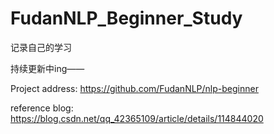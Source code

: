 # FudanNLP_Beginner_Study

记录自己的学习

持续更新中ing——

Project address: https://github.com/FudanNLP/nlp-beginner

reference blog: https://blog.csdn.net/qq_42365109/article/details/114844020
